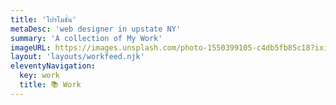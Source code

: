```yaml
---
title: 'โปรโมชั่น'
metaDesc: 'web designer in upstate NY'
summary: 'A collection of My Work'
imageURL: https://images.unsplash.com/photo-1550399105-c4db5fb85c18?ixid=MXwxMjA3fDB8MHxwaG90by1wYWdlfHx8fGVufDB8fHw%3D&ixlib=rb-1.2.1&auto=format&fit=crop&w=1351&q=80
layout: 'layouts/workfeed.njk'
eleventyNavigation:
  key: work
  title: 📚 Work
---
```


